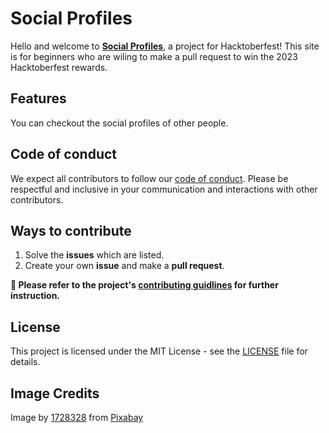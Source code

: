 # Social Profiles

Hello and welcome to [**Social Profiles**](https://social-profiles-hacktoberfest.netlify.app/), a project for Hacktoberfest! This site is for beginners who are wiling to make a pull request to win the 2023 Hacktoberfest rewards.

## Features

You can checkout the social profiles of other people.

## Code of conduct

We expect all contributors to follow our [code of conduct](CODE_OF_CONDUCT.md). Please be respectful and inclusive in your communication and interactions with other contributors.

## Ways to contribute

1. Solve the **issues** which are listed.
2. Create your own **issue** and make a **pull request**.

**🚀 Please refer to the project's [contributing guidlines](CONTRIBUTING.md) for further instruction.**

## License

This project is licensed under the MIT License - see the [LICENSE](LICENSE) file for details.

## Image Credits

Image by <a href="https://pixabay.com/users/manuchi-1728328/">1728328</a> from <a href="https://pixabay.com//?utm_source=link-attribution&utm_medium=referral&utm_campaign=image&utm_content=5654794">Pixabay</a>
